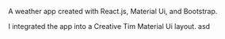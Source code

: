 A weather app created with React.js, Material Ui, and Bootstrap.

I integrated the app into a Creative Tim Material Ui layout.
asd
